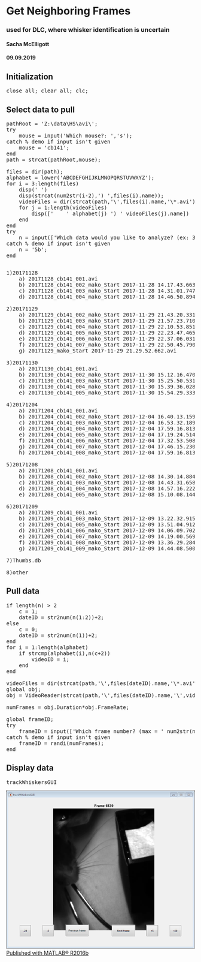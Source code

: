 <div class="content">

# Get Neighboring Frames
### used for DLC, where whisker identification is uncertain 
#### Sacha McElligott 
#### 09.09.2019 

## Initialization

<pre class="codeinput">close <span class="string">all</span>; clear <span class="string">all</span>; clc;
</pre>

## Select data to pull

<pre class="codeinput">pathRoot = <span class="string">'Z:\data\HS\avi\'</span>;
<span class="keyword">try</span>
    mouse = input(<span class="string">'Which mouse?: '</span>,<span class="string">'s'</span>);
<span class="keyword">catch</span> <span class="comment">% demo if input isn't given</span>
    mouse = <span class="string">'cb141'</span>;
<span class="keyword">end</span>
path = strcat(pathRoot,mouse);

files = dir(path);
alphabet = lower(<span class="string">'ABCDEFGHIJKLMNOPQRSTUVWXYZ'</span>);
<span class="keyword">for</span> i = 3:length(files)
    disp(<span class="string">' '</span>)
    disp(strcat(num2str(i-2),<span class="string">') '</span>,files(i).name));
    videoFiles = dir(strcat(path,<span class="string">'\'</span>,files(i).name,<span class="string">'\*.avi'</span>));
    <span class="keyword">for</span> j = 1:length(videoFiles)
        disp([<span class="string">'    '</span> alphabet(j) <span class="string">') '</span> videoFiles(j).name])
    <span class="keyword">end</span>
<span class="keyword">end</span>
<span class="keyword">try</span>
    n = input([<span class="string">'Which data would you like to analyze? (ex: 3b)'</span> newline <span class="string">'--> '</span>],<span class="string">'s'</span>);
<span class="keyword">catch</span> <span class="comment">% demo if input isn't given</span>
    n = <span class="string">'5b'</span>;
<span class="keyword">end</span>
</pre>

<pre class="codeoutput"> 
1)20171128
    a) 20171128_cb141_001.avi
    b) 20171128_cb141_002_mako_Start 2017-11-28 14.17.43.663.avi
    c) 20171128_cb141_003_mako_Start 2017-11-28 14.31.01.747.avi
    d) 20171128_cb141_004_mako_Start 2017-11-28 14.46.50.894.avi

2)20171129
    a) 20171129_cb141_002_mako_Start 2017-11-29 21.43.20.331.avi
    b) 20171129_cb141_003_mako_Start 2017-11-29 21.57.23.710.avi
    c) 20171129_cb141_004_mako_Start 2017-11-29 22.10.53.851.avi
    d) 20171129_cb141_005_mako_Start 2017-11-29 22.23.47.465.avi
    e) 20171129_cb141_006_mako_Start 2017-11-29 22.37.06.031.avi
    f) 20171129_cb141_007_mako_Start 2017-11-29 22.50.45.790.avi
    g) 20171129_mako_Start 2017-11-29 21.29.52.662.avi

3)20171130
    a) 20171130_cb141_001.avi
    b) 20171130_cb141_002_mako_Start 2017-11-30 15.12.16.470.avi
    c) 20171130_cb141_003_mako_Start 2017-11-30 15.25.50.531.avi
    d) 20171130_cb141_004_mako_Start 2017-11-30 15.39.36.028.avi
    e) 20171130_cb141_005_mako_Start 2017-11-30 15.54.29.333.avi

4)20171204
    a) 20171204_cb141_001.avi
    b) 20171204_cb141_002_mako_Start 2017-12-04 16.40.13.159.avi
    c) 20171204_cb141_003_mako_Start 2017-12-04 16.53.32.189.avi
    d) 20171204_cb141_004_mako_Start 2017-12-04 17.59.16.813.avi
    e) 20171204_cb141_005_mako_Start 2017-12-04 17.19.24.514.avi
    f) 20171204_cb141_006_mako_Start 2017-12-04 17.32.53.508.avi
    g) 20171204_cb141_007_mako_Start 2017-12-04 17.46.15.230.avi
    h) 20171204_cb141_008_mako_Start 2017-12-04 17.59.16.813.avi

5)20171208
    a) 20171208_cb141_001.avi
    b) 20171208_cb141_002_mako_Start 2017-12-08 14.30.14.884.avi
    c) 20171208_cb141_003_mako_Start 2017-12-08 14.43.31.658.avi
    d) 20171208_cb141_004_mako_Start 2017-12-08 14.57.16.222.avi
    e) 20171208_cb141_005_mako_Start 2017-12-08 15.10.08.144.avi

6)20171209
    a) 20171209_cb141_001.avi
    b) 20171209_cb141_003_mako_Start 2017-12-09 13.22.32.915.avi
    c) 20171209_cb141_005_mako_Start 2017-12-09 13.51.04.912.avi
    d) 20171209_cb141_006_mako_Start 2017-12-09 14.06.09.702.avi
    e) 20171209_cb141_007_mako_Start 2017-12-09 14.19.00.569.avi
    f) 20171209_cb141_008_mako_Start 2017-12-09 13.36.29.284.avi
    g) 20171209_cb141_009_mako_Start 2017-12-09 14.44.08.500.avi

7)Thumbs.db

8)other
</pre>

## Pull data

<pre class="codeinput"><span class="keyword">if</span> length(n) > 2
    c = 1;
    dateID = str2num(n(1:2))+2;
<span class="keyword">else</span>
    c = 0;
    dateID = str2num(n(1))+2;
<span class="keyword">end</span>
<span class="keyword">for</span> i = 1:length(alphabet)
    <span class="keyword">if</span> strcmp(alphabet(i),n(c+2))
        videoID = i;
    <span class="keyword">end</span>
<span class="keyword">end</span>

videoFiles = dir(strcat(path,<span class="string">'\'</span>,files(dateID).name,<span class="string">'\*.avi'</span>));
<span class="keyword">global</span> obj;
obj = VideoReader(strcat(path,<span class="string">'\'</span>,files(dateID).name,<span class="string">'\'</span>,videoFiles(videoID).name));

numFrames = obj.Duration*obj.FrameRate;

<span class="keyword">global</span> frameID;
<span class="keyword">try</span>
    frameID = input([<span class="string">'Which frame number? (max = '</span> num2str(numFrames) <span class="string">'): '</span>]);
<span class="keyword">catch</span> <span class="comment">% demo if input isn't given</span>
    frameID = randi(numFrames);
<span class="keyword">end</span>
</pre>

## Display data

<pre class="codeinput">trackWhiskersGUI
</pre>

![](getNeighboringFrames_01.png) [Published with MATLAB® R2016b](http://www.mathworks.com/products/matlab/)</div>
